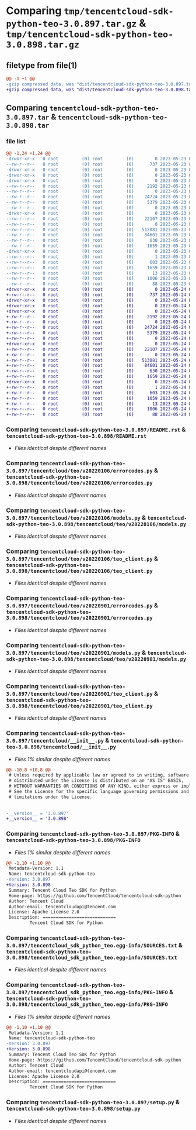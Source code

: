 # Comparing `tmp/tencentcloud-sdk-python-teo-3.0.897.tar.gz` & `tmp/tencentcloud-sdk-python-teo-3.0.898.tar.gz`

## filetype from file(1)

```diff
@@ -1 +1 @@
-gzip compressed data, was "dist/tencentcloud-sdk-python-teo-3.0.897.tar", last modified: Tue May 23 02:33:12 2023, max compression
+gzip compressed data, was "dist/tencentcloud-sdk-python-teo-3.0.898.tar", last modified: Wed May 24 02:08:25 2023, max compression
```

## Comparing `tencentcloud-sdk-python-teo-3.0.897.tar` & `tencentcloud-sdk-python-teo-3.0.898.tar`

### file list

```diff
@@ -1,24 +1,24 @@
-drwxr-xr-x   0 root         (0) root         (0)        0 2023-05-23 02:33:12.000000 tencentcloud-sdk-python-teo-3.0.897/
--rw-r--r--   0 root         (0) root         (0)      737 2023-05-23 02:33:12.000000 tencentcloud-sdk-python-teo-3.0.897/README.rst
-drwxr-xr-x   0 root         (0) root         (0)        0 2023-05-23 02:33:12.000000 tencentcloud-sdk-python-teo-3.0.897/tencentcloud/
-drwxr-xr-x   0 root         (0) root         (0)        0 2023-05-23 02:33:12.000000 tencentcloud-sdk-python-teo-3.0.897/tencentcloud/teo/
-drwxr-xr-x   0 root         (0) root         (0)        0 2023-05-23 02:33:12.000000 tencentcloud-sdk-python-teo-3.0.897/tencentcloud/teo/v20220106/
--rw-r--r--   0 root         (0) root         (0)     2192 2023-05-23 02:33:12.000000 tencentcloud-sdk-python-teo-3.0.897/tencentcloud/teo/v20220106/errorcodes.py
--rw-r--r--   0 root         (0) root         (0)        0 2023-05-23 02:33:12.000000 tencentcloud-sdk-python-teo-3.0.897/tencentcloud/teo/v20220106/__init__.py
--rw-r--r--   0 root         (0) root         (0)    24724 2023-05-23 02:33:12.000000 tencentcloud-sdk-python-teo-3.0.897/tencentcloud/teo/v20220106/models.py
--rw-r--r--   0 root         (0) root         (0)     5379 2023-05-23 02:33:12.000000 tencentcloud-sdk-python-teo-3.0.897/tencentcloud/teo/v20220106/teo_client.py
--rw-r--r--   0 root         (0) root         (0)        0 2023-05-23 02:33:12.000000 tencentcloud-sdk-python-teo-3.0.897/tencentcloud/teo/__init__.py
-drwxr-xr-x   0 root         (0) root         (0)        0 2023-05-23 02:33:12.000000 tencentcloud-sdk-python-teo-3.0.897/tencentcloud/teo/v20220901/
--rw-r--r--   0 root         (0) root         (0)    22107 2023-05-23 02:33:12.000000 tencentcloud-sdk-python-teo-3.0.897/tencentcloud/teo/v20220901/errorcodes.py
--rw-r--r--   0 root         (0) root         (0)        0 2023-05-23 02:33:12.000000 tencentcloud-sdk-python-teo-3.0.897/tencentcloud/teo/v20220901/__init__.py
--rw-r--r--   0 root         (0) root         (0)   513081 2023-05-23 02:33:12.000000 tencentcloud-sdk-python-teo-3.0.897/tencentcloud/teo/v20220901/models.py
--rw-r--r--   0 root         (0) root         (0)    84601 2023-05-23 02:33:12.000000 tencentcloud-sdk-python-teo-3.0.897/tencentcloud/teo/v20220901/teo_client.py
--rw-r--r--   0 root         (0) root         (0)      630 2023-05-23 02:33:12.000000 tencentcloud-sdk-python-teo-3.0.897/tencentcloud/__init__.py
--rw-r--r--   0 root         (0) root         (0)     1659 2023-05-23 02:33:12.000000 tencentcloud-sdk-python-teo-3.0.897/PKG-INFO
-drwxr-xr-x   0 root         (0) root         (0)        0 2023-05-23 02:33:12.000000 tencentcloud-sdk-python-teo-3.0.897/tencentcloud_sdk_python_teo.egg-info/
--rw-r--r--   0 root         (0) root         (0)        1 2023-05-23 02:33:12.000000 tencentcloud-sdk-python-teo-3.0.897/tencentcloud_sdk_python_teo.egg-info/dependency_links.txt
--rw-r--r--   0 root         (0) root         (0)      603 2023-05-23 02:33:12.000000 tencentcloud-sdk-python-teo-3.0.897/tencentcloud_sdk_python_teo.egg-info/SOURCES.txt
--rw-r--r--   0 root         (0) root         (0)     1659 2023-05-23 02:33:12.000000 tencentcloud-sdk-python-teo-3.0.897/tencentcloud_sdk_python_teo.egg-info/PKG-INFO
--rw-r--r--   0 root         (0) root         (0)       13 2023-05-23 02:33:12.000000 tencentcloud-sdk-python-teo-3.0.897/tencentcloud_sdk_python_teo.egg-info/top_level.txt
--rw-r--r--   0 root         (0) root         (0)     1006 2023-05-23 02:33:12.000000 tencentcloud-sdk-python-teo-3.0.897/setup.py
--rw-r--r--   0 root         (0) root         (0)       88 2023-05-23 02:33:12.000000 tencentcloud-sdk-python-teo-3.0.897/setup.cfg
+drwxr-xr-x   0 root         (0) root         (0)        0 2023-05-24 02:08:25.000000 tencentcloud-sdk-python-teo-3.0.898/
+-rw-r--r--   0 root         (0) root         (0)      737 2023-05-24 02:08:25.000000 tencentcloud-sdk-python-teo-3.0.898/README.rst
+drwxr-xr-x   0 root         (0) root         (0)        0 2023-05-24 02:08:25.000000 tencentcloud-sdk-python-teo-3.0.898/tencentcloud/
+drwxr-xr-x   0 root         (0) root         (0)        0 2023-05-24 02:08:25.000000 tencentcloud-sdk-python-teo-3.0.898/tencentcloud/teo/
+drwxr-xr-x   0 root         (0) root         (0)        0 2023-05-24 02:08:25.000000 tencentcloud-sdk-python-teo-3.0.898/tencentcloud/teo/v20220106/
+-rw-r--r--   0 root         (0) root         (0)     2192 2023-05-24 02:08:25.000000 tencentcloud-sdk-python-teo-3.0.898/tencentcloud/teo/v20220106/errorcodes.py
+-rw-r--r--   0 root         (0) root         (0)        0 2023-05-24 02:08:25.000000 tencentcloud-sdk-python-teo-3.0.898/tencentcloud/teo/v20220106/__init__.py
+-rw-r--r--   0 root         (0) root         (0)    24724 2023-05-24 02:08:25.000000 tencentcloud-sdk-python-teo-3.0.898/tencentcloud/teo/v20220106/models.py
+-rw-r--r--   0 root         (0) root         (0)     5379 2023-05-24 02:08:25.000000 tencentcloud-sdk-python-teo-3.0.898/tencentcloud/teo/v20220106/teo_client.py
+-rw-r--r--   0 root         (0) root         (0)        0 2023-05-24 02:08:25.000000 tencentcloud-sdk-python-teo-3.0.898/tencentcloud/teo/__init__.py
+drwxr-xr-x   0 root         (0) root         (0)        0 2023-05-24 02:08:25.000000 tencentcloud-sdk-python-teo-3.0.898/tencentcloud/teo/v20220901/
+-rw-r--r--   0 root         (0) root         (0)    22107 2023-05-24 02:08:25.000000 tencentcloud-sdk-python-teo-3.0.898/tencentcloud/teo/v20220901/errorcodes.py
+-rw-r--r--   0 root         (0) root         (0)        0 2023-05-24 02:08:25.000000 tencentcloud-sdk-python-teo-3.0.898/tencentcloud/teo/v20220901/__init__.py
+-rw-r--r--   0 root         (0) root         (0)   513081 2023-05-24 02:08:25.000000 tencentcloud-sdk-python-teo-3.0.898/tencentcloud/teo/v20220901/models.py
+-rw-r--r--   0 root         (0) root         (0)    84601 2023-05-24 02:08:25.000000 tencentcloud-sdk-python-teo-3.0.898/tencentcloud/teo/v20220901/teo_client.py
+-rw-r--r--   0 root         (0) root         (0)      630 2023-05-24 02:08:25.000000 tencentcloud-sdk-python-teo-3.0.898/tencentcloud/__init__.py
+-rw-r--r--   0 root         (0) root         (0)     1659 2023-05-24 02:08:25.000000 tencentcloud-sdk-python-teo-3.0.898/PKG-INFO
+drwxr-xr-x   0 root         (0) root         (0)        0 2023-05-24 02:08:25.000000 tencentcloud-sdk-python-teo-3.0.898/tencentcloud_sdk_python_teo.egg-info/
+-rw-r--r--   0 root         (0) root         (0)        1 2023-05-24 02:08:25.000000 tencentcloud-sdk-python-teo-3.0.898/tencentcloud_sdk_python_teo.egg-info/dependency_links.txt
+-rw-r--r--   0 root         (0) root         (0)      603 2023-05-24 02:08:25.000000 tencentcloud-sdk-python-teo-3.0.898/tencentcloud_sdk_python_teo.egg-info/SOURCES.txt
+-rw-r--r--   0 root         (0) root         (0)     1659 2023-05-24 02:08:25.000000 tencentcloud-sdk-python-teo-3.0.898/tencentcloud_sdk_python_teo.egg-info/PKG-INFO
+-rw-r--r--   0 root         (0) root         (0)       13 2023-05-24 02:08:25.000000 tencentcloud-sdk-python-teo-3.0.898/tencentcloud_sdk_python_teo.egg-info/top_level.txt
+-rw-r--r--   0 root         (0) root         (0)     1006 2023-05-24 02:08:25.000000 tencentcloud-sdk-python-teo-3.0.898/setup.py
+-rw-r--r--   0 root         (0) root         (0)       88 2023-05-24 02:08:25.000000 tencentcloud-sdk-python-teo-3.0.898/setup.cfg
```

### Comparing `tencentcloud-sdk-python-teo-3.0.897/README.rst` & `tencentcloud-sdk-python-teo-3.0.898/README.rst`

 * *Files identical despite different names*

### Comparing `tencentcloud-sdk-python-teo-3.0.897/tencentcloud/teo/v20220106/errorcodes.py` & `tencentcloud-sdk-python-teo-3.0.898/tencentcloud/teo/v20220106/errorcodes.py`

 * *Files identical despite different names*

### Comparing `tencentcloud-sdk-python-teo-3.0.897/tencentcloud/teo/v20220106/models.py` & `tencentcloud-sdk-python-teo-3.0.898/tencentcloud/teo/v20220106/models.py`

 * *Files identical despite different names*

### Comparing `tencentcloud-sdk-python-teo-3.0.897/tencentcloud/teo/v20220106/teo_client.py` & `tencentcloud-sdk-python-teo-3.0.898/tencentcloud/teo/v20220106/teo_client.py`

 * *Files identical despite different names*

### Comparing `tencentcloud-sdk-python-teo-3.0.897/tencentcloud/teo/v20220901/errorcodes.py` & `tencentcloud-sdk-python-teo-3.0.898/tencentcloud/teo/v20220901/errorcodes.py`

 * *Files identical despite different names*

### Comparing `tencentcloud-sdk-python-teo-3.0.897/tencentcloud/teo/v20220901/models.py` & `tencentcloud-sdk-python-teo-3.0.898/tencentcloud/teo/v20220901/models.py`

 * *Files identical despite different names*

### Comparing `tencentcloud-sdk-python-teo-3.0.897/tencentcloud/teo/v20220901/teo_client.py` & `tencentcloud-sdk-python-teo-3.0.898/tencentcloud/teo/v20220901/teo_client.py`

 * *Files identical despite different names*

### Comparing `tencentcloud-sdk-python-teo-3.0.897/tencentcloud/__init__.py` & `tencentcloud-sdk-python-teo-3.0.898/tencentcloud/__init__.py`

 * *Files 1% similar despite different names*

```diff
@@ -10,8 +10,8 @@
 # Unless required by applicable law or agreed to in writing, software
 # distributed under the License is distributed on an "AS IS" BASIS,
 # WITHOUT WARRANTIES OR CONDITIONS OF ANY KIND, either express or implied.
 # See the License for the specific language governing permissions and
 # limitations under the License.
 
 
-__version__ = '3.0.897'
+__version__ = '3.0.898'
```

### Comparing `tencentcloud-sdk-python-teo-3.0.897/PKG-INFO` & `tencentcloud-sdk-python-teo-3.0.898/PKG-INFO`

 * *Files 1% similar despite different names*

```diff
@@ -1,10 +1,10 @@
 Metadata-Version: 1.1
 Name: tencentcloud-sdk-python-teo
-Version: 3.0.897
+Version: 3.0.898
 Summary: Tencent Cloud Teo SDK for Python
 Home-page: https://github.com/TencentCloud/tencentcloud-sdk-python
 Author: Tencent Cloud
 Author-email: tencentcloudapi@tencent.com
 License: Apache License 2.0
 Description: ============================
         Tencent Cloud SDK for Python
```

### Comparing `tencentcloud-sdk-python-teo-3.0.897/tencentcloud_sdk_python_teo.egg-info/SOURCES.txt` & `tencentcloud-sdk-python-teo-3.0.898/tencentcloud_sdk_python_teo.egg-info/SOURCES.txt`

 * *Files identical despite different names*

### Comparing `tencentcloud-sdk-python-teo-3.0.897/tencentcloud_sdk_python_teo.egg-info/PKG-INFO` & `tencentcloud-sdk-python-teo-3.0.898/tencentcloud_sdk_python_teo.egg-info/PKG-INFO`

 * *Files 1% similar despite different names*

```diff
@@ -1,10 +1,10 @@
 Metadata-Version: 1.1
 Name: tencentcloud-sdk-python-teo
-Version: 3.0.897
+Version: 3.0.898
 Summary: Tencent Cloud Teo SDK for Python
 Home-page: https://github.com/TencentCloud/tencentcloud-sdk-python
 Author: Tencent Cloud
 Author-email: tencentcloudapi@tencent.com
 License: Apache License 2.0
 Description: ============================
         Tencent Cloud SDK for Python
```

### Comparing `tencentcloud-sdk-python-teo-3.0.897/setup.py` & `tencentcloud-sdk-python-teo-3.0.898/setup.py`

 * *Files identical despite different names*

